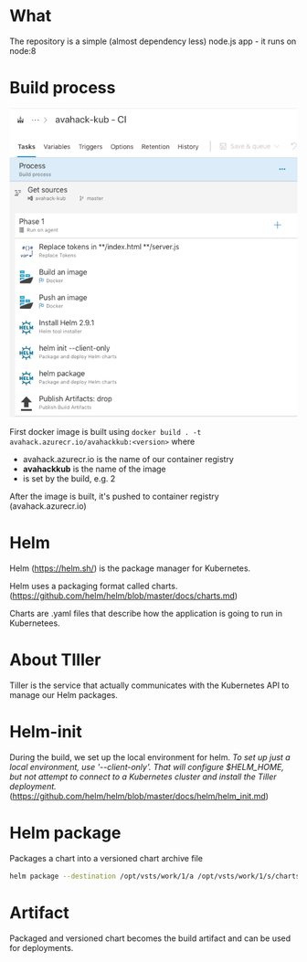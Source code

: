 # What
The repository is a simple (almost dependency less) node.js app - it runs on node:8

# Build process
![Screen Shot 2018-08-17 at 1.55.51 PM.png](../.attachments/Screen%20Shot%202018-08-17%20at%201.55.51%20PM-aaddbf97-631a-44cf-b6b0-539ee2aa7373.png)

First docker image is built using `docker build . -t avahack.azurecr.io/avahackkub:<version>` where
* avahack.azurecr.io is the name of our container registry
* **avahackkub** is the name of the image
* **<version>** is set by the build, e.g. 2

After the image is built, it's pushed to container registry (avahack.azurecr.io)

# Helm
Helm (https://helm.sh/) is the package manager for Kubernetes.

Helm uses a packaging format called charts. (https://github.com/helm/helm/blob/master/docs/charts.md)

Charts are .yaml files that describe how the application is going to run in Kubernetees.

# About TIller
Tiller is the service that actually communicates with the Kubernetes API to manage our Helm packages.

# Helm-init
During the build, we set up the local environment for helm.
_To set up just a local environment, use '--client-only'. That will configure $HELM_HOME, but not attempt to connect to a Kubernetes cluster and install the Tiller deployment._ (https://github.com/helm/helm/blob/master/docs/helm/helm_init.md)

# Helm package
Packages a chart into a versioned chart archive file
```bash
helm package --destination /opt/vsts/work/1/a /opt/vsts/work/1/s/charts/sampleapp
```

# Artifact
Packaged and versioned chart becomes the build artifact and can be used for deployments.
